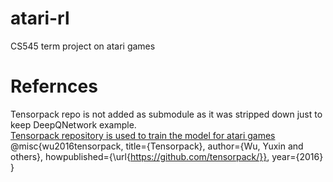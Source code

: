 # atari-rl
CS545 term project on atari games
# Refernces
Tensorpack repo is not added as submodule as it was stripped down just to keep DeepQNetwork example.  
[Tensorpack repository is used to train the model for atari games](https://github.com/tensorpack/tensorpack)  
@misc{wu2016tensorpack,
  title={Tensorpack},
  author={Wu, Yuxin and others},
  howpublished={\url{https://github.com/tensorpack/}},
  year={2016}
}
